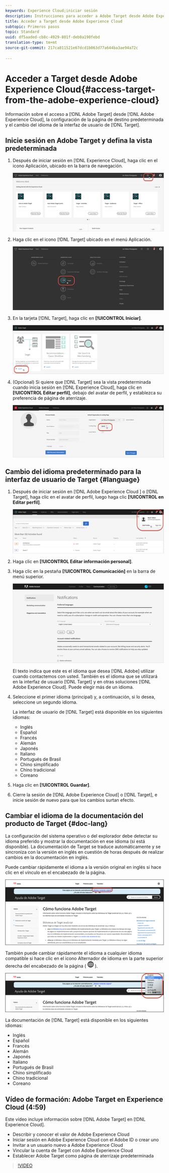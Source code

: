 ```yaml
---
keywords: Experience Cloud;iniciar sesión
description: Instrucciones para acceder a Adobe Target desde Adobe Experience Cloud.
title: Acceder a Target desde Adobe Experience Cloud
subtopic: Primeros pasos
topic: Standard
uuid: df5aaded-cb8c-4929-801f-deb0a190febd
translation-type: tm+mt
source-git-commit: 217ca811521e67dcd1b063d77a644ba3ae94a72c

---
```



# Acceder a Target desde Adobe Experience Cloud{#access-target-from-the-adobe-experience-cloud}

Información sobre el acceso a [!DNL Adobe Target] desde [!DNL Adobe Experience Cloud], la configuración de la página de destino predeterminada y el cambio del idioma de la interfaz de usuario de [!DNL Target].

## Inicie sesión en Adobe Target y defina la vista predeterminada

1. Después de iniciar sesión en [!DNL Experience Cloud], haga clic en el icono Aplicación, ubicado en la barra de navegación.

   ![Icono de aplicación](/help/c-intro/assets/appmenu-new.png)

1. Haga clic en el icono [!DNL Target] ubicado en el menú Aplicación.

   ![Icono de Target.](/help/c-intro/assets/appmenu-target-new.png)

1. En la tarjeta [!DNL Target], haga clic en **[!UICONTROL Iniciar]**.

   ![Iniciar Target](/help/c-intro/assets/target-launch-new.png)

1. (Opcional) Si quiere que [!DNL Target] sea la vista predeterminada cuando inicia sesión en [!DNL Experience Cloud], haga clic en **[!UICONTROL Editar perfil]**, debajo del avatar de perfil, y establezca su preferencia de página de aterrizaje.

   ![Página de destino](/help/c-intro/assets/pagepref-new.png)

## Cambio del idioma predeterminado para la interfaz de usuario de Target {#language}

1. Después de iniciar sesión en [!DNL Adobe Experience Cloud ] o [!DNL Target], haga clic en el avatar de perfil, luego haga clic **[!UICONTROL en Editar perfil]**.

   ![Editar perfil](/help/c-intro/assets/change-language.png)

1. Haga clic en **[!UICONTROL Editar información personal]**.

1. Haga clic en la pestaña **[!UICONTROL Comunicación]** en la barra de menú superior.

   ![Idiomas preferidos](/help/c-intro/assets/prefered-language.png)

   El texto indica que este es el idioma que desea [!DNL Adobe] utilizar cuando contactemos con usted. También es el idioma que se utilizará en la interfaz de usuario [!DNL Target] y en otras soluciones [!DNL Adobe Experience Cloud]. Puede elegir más de un idioma.

1. Seleccione el primer idioma (principal) y, a continuación, si lo desea, seleccione un segundo idioma.

   La interfaz de usuario de [!DNL Target] está disponible en los siguientes idiomas:

   * Inglés
   * Español
   * Francés
   * Alemán
   * Japonés
   * Italiano
   * Portugués de Brasil
   * Chino simplificado
   * Chino tradicional
   * Coreano

1. Haga clic en **[!UICONTROL Guardar]**.

1. Cierre la sesión de [!DNL Adobe Experience Cloud] o [!DNL Target], e inicie sesión de nuevo para que los cambios surtan efecto.

## Cambiar el idioma de la documentación del producto de Target {#doc-lang}

La configuración del sistema operativo o del explorador debe detectar su idioma preferido y mostrar la documentación en ese idioma (si está disponible). La documentación de Target se traduce automáticamente y se sincroniza con la versión en inglés en cuestión de horas después de realizar cambios en la documentación en inglés.

Puede cambiar rápidamente el idioma a la versión original en inglés si hace clic en el vínculo en el encabezado de la página.

![Cambiar al idioma original](/help/c-intro/assets/mt-original.png)

También puede cambiar rápidamente el idioma a cualquier idioma compatible si hace clic en el icono Alternador de idioma en la parte superior derecha del encabezado de la página ( ![alternador de idioma](/help/c-intro/assets/icon-language-switcher.png) ).

![alternador de idioma](/help/c-intro/assets/language-switcher.png)

La documentación de [!DNL Target] está disponible en los siguientes idiomas:

* Inglés
* Español
* Francés
* Alemán
* Japonés
* Italiano
* Portugués de Brasil
* Chino simplificado
* Chino tradicional
* Coreano

## Vídeo de formación: Adobe Target en Experience Cloud (4:59)

Este vídeo incluye información sobre [!DNL Adobe Target] en [!DNL Experience Cloud].

* Describir y conocer el valor de Adobe Experience Cloud
* Iniciar sesión en Adobe Experience Cloud con el Adobe ID o crear uno
* Invitar a un usuario nuevo a Adobe Experience Cloud
* Vincular la cuenta de Target con Adobe Experience Cloud
* Establecer Adobe Target como página de aterrizaje predeterminada

>[!VIDEO](https://www.youtube.com/watch?v=7lwYrYC7vdM)